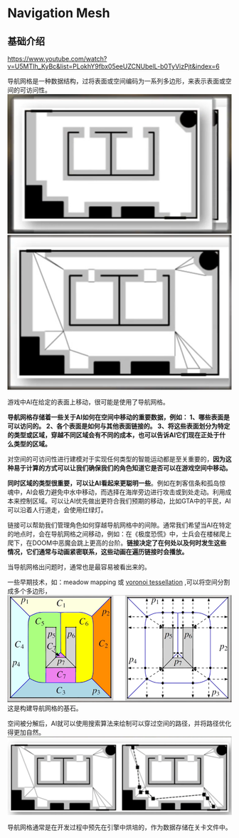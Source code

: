 # Navigation Mesh

## 基础介绍

https://www.youtube.com/watch?v=U5MTIh_KyBc&list=PLokhY9fbx05eeUZCNUbelL-b0TyVizPjt&index=6

导航网格是一种数据结构，过将表面或空间编码为一系列多边形，来表示表面或空间的可访问性。
![](image/2021-05-04-15-16-01.png)
![](image/2021-05-04-15-16-30.png)

游戏中AI在给定的表面上移动，很可能是使用了导航网格。

**导航网格存储着一些关于AI如何在空间中移动的重要数据，例如：
1、哪些表面是可以访问的。
2、各个表面是如何与其他表面链接的。
3、将这些表面划分为特定的类型或区域，穿越不同区域会有不同的成本，也可以告诉AI它们现在正处于什么类型的区域。**

对空间的可访问性进行建模对于实现任何类型的智能运动都是至关重要的，**因为这种易于计算的方式可以让我们确保我们的角色知道它是否可以在游戏空间中移动。**

**同时区域的类型很重要，可以让AI看起来更聪明一些**。例如在刺客信条和孤岛惊魂中，AI会极力避免中水中移动，而选择在海岸旁边进行攻击或到处走动。利用成本来控制区域。可以让AI优先做出更符合我们预期的移动，比如GTA中的平民，AI可以沿着人行道走，会使用红绿灯。

链接可以帮助我们管理角色如何穿越导航网格中的间隙。通常我们希望当AI在特定的地点时，会在导航网格之间移动，例如：在《极度恐慌》中，士兵会在楼梯爬上爬下，在DOOM中恶魔会跳上更高的台阶。**链接决定了在何处以及何时发生这些情况，它们通常与动画紧密联系，这些动画在遍历链接时会播放。**

当导航网格出问题时，通常也是最容易被看出来的。


一些早期技术，如：meadow mapping 或 [voronoi tessellation](https://zh.wikipedia.org/wiki/%E6%B2%83%E7%BD%97%E8%AF%BA%E4%BC%8A%E5%9B%BE)
,可以将空间分割成多个多边形，
![](image/2021-05-04-16-10-07.png)
这是构建导航网格的基石。

空间被分解后，AI就可以使用搜索算法来绘制可以穿过空间的路径，并将路径优化得更加自然。
![](image/2021-05-04-16-12-30.png)


导航网格通常是在开发过程中预先在引擎中烘培的，作为数据存储在关卡文件中。





